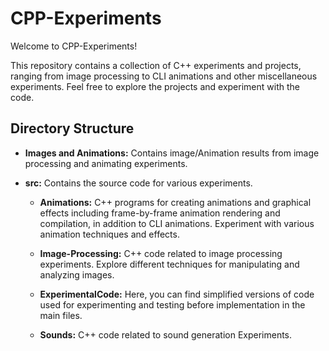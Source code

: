 # CPP-Experiments

Welcome to CPP-Experiments!

This repository contains a collection of C++ experiments and projects, ranging from image processing to CLI animations and other miscellaneous experiments. Feel free to explore the projects and experiment with the code.

## Directory Structure

- **Images and Animations:** Contains image/Animation results from image processing and animating experiments.

- **src:** Contains the source code for various experiments.

  - **Animations:** C++ programs for creating animations and graphical effects including frame-by-frame animation rendering and compilation, in addition to CLI animations. Experiment with various animation techniques and effects.
  
  - **Image-Processing:** C++ code related to image processing experiments. Explore different techniques for manipulating and analyzing images.
  
  - **ExperimentalCode:** Here, you can find simplified versions of code used for experimenting and testing before implementation in the main files.
 
  - **Sounds:** C++ code related to sound generation Experiments.


